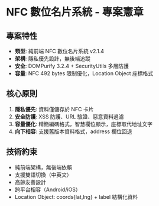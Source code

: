 # NFC 數位名片系統 - 專案憲章

## 專案特性
- **類型**: 純前端 NFC 數位名片系統 v2.1.4
- **架構**: 隱私優先設計，無後端追蹤
- **安全**: DOMPurify 3.2.4 + SecurityUtils 多層防護
- **容量**: NFC 492 bytes 限制優化，Location Object 座標格式

## 核心原則
1. **隱私優先**: 資料僅儲存於 NFC 卡片
2. **安全防護**: XSS 防護、URL 驗證、惡意資料過濾
3. **容量優化**: 精簡編碼格式，智慧欄位顯示，座標取代地址文字
4. **向下相容**: 支援舊版本資料格式，address 欄位回退

## 技術約束
- 純前端架構，無後端依賴
- 支援雙語切換（中英文）
- 高齡友善設計
- 跨平台相容（Android/iOS）
- Location Object: coords{lat,lng} + label 結構化資料
